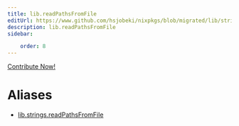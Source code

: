 ```yaml
---
title: lib.readPathsFromFile
editUrl: https://www.github.com/hsjobeki/nixpkgs/blob/migrated/lib/strings.nix#L1450C6
description: lib.readPathsFromFile
sidebar:

    order: 8
---
```


<a href="https://www.github.com/hsjobeki/nixpkgs/blob/migrated/lib/strings.nix#L1450C6">Contribute Now!</a>


# Aliases

- [lib.strings.readPathsFromFile](/nix-doc-comments/reference/lib/strings/lib-strings-readpathsfromfile)



